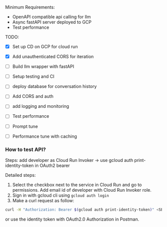 Minimum Requirements:
- OpenAPI compatible api calling for llm
- Async fastAPI server deployed to GCP
- Test performance

TODO:
- [x] Set up CD on GCP for cloud run
- [x] Add unauthenticated CORS for iteration
- [ ] Build llm wrapper with fastAPI
- [ ] Setup testing and CI
- [ ] deploy database for conversation history
- [ ] Add CORS and auth
- [ ] add logging and monitoring
- [ ] Test performance
- [ ] Prompt tune
- [ ] Performance tune with caching


### How to test API?

Steps: add developer as Cloud Run Invoker -> use gcloud auth print-identity-token in OAuth2 bearer

Detailed steps:
1. Select the checkbox next to the service in Cloud Run and go to permissions. Add email id of developer with Cloud Run Invoker role.
2. Sign in with gcloud cli using `gcloud auth login`
2. Make a curl request as follow:
```bash
curl -H "Authorization: Bearer $(gcloud auth print-identity-token)" <SERVICE_URL>
```

or use the identity token with OAuth2.0 Authorization in Postman.

